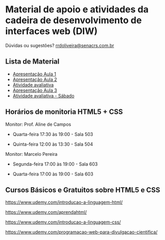 # Material de apoio e atividades da cadeira de desenvolvimento de interfaces web (DIW)

Dúvidas ou sugestões? rrdoliveira@senacrs.com.br

## Lista de Material

  - [Apresentação Aula 1](https://github.com/romuloreis/DIW/blob/master/material/DIW_aula01_ProfRomuloReis.pdf)
  - [Apresentação Aula 2](https://github.com/romuloreis/DIW/blob/master/material/DIW_aula02_HTML5_parte1.pdf)
  - [Atividade avaliativa](https://docs.google.com/document/u/1/d/e/2PACX-1vRjBjgTkBbv8NtixUO5ciGbmsanvclksOvayimcVQ4HWnMbvaAV-4h0vGHyn-Z6eEu-KPTXPNv2t5Mo/pub)
  - [Apresentação Aula 3](https://github.com/romuloreis/DIW/blob/master/material/DIW_aula04_HTML5_parte2.pdf)
  - [Atividade avaliativa - Sábado](https://github.com/romuloreis/DIW/blob/master/material/HTML5%20-%20Elementos%20de%20Formul%C3%A1rios%20-%20Contato%20profissional.pdf)
  
## Horários de monitoria HTML5 + CSS

Monitor: Prof. Aline de Campos

  - Quarta-feira 17:30 às 19:00 - Sala 503
  
  - Quinta-feira 12:00 às 13:30 - Sala 504
  
  
  Monitor: Marcelo Pereira

  - Segunda-feira 17:00 às 19:00 - Sala 603
  
  - Quarta-feira 17:00 às 19:00 - Sala 603


## Cursos Básicos e Gratuitos sobre HTML5 e CSS

https://www.udemy.com/introducao-a-linguagem-html/

https://www.udemy.com/aprendahtml/

https://www.udemy.com/introducao-a-linguagem-css/

https://www.udemy.com/programacao-web-para-divulgacao-cientifica/
